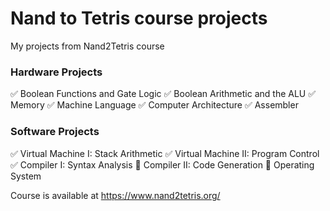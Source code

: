 # Nand to Tetris course projects

My projects from Nand2Tetris course


### Hardware Projects

:white_check_mark: Boolean Functions and Gate Logic
:white_check_mark: Boolean Arithmetic and the ALU
:white_check_mark: Memory
:white_check_mark: Machine Language
:white_check_mark: Computer Architecture
:white_check_mark: Assembler


### Software Projects
:white_check_mark: Virtual Machine I: Stack Arithmetic
:white_check_mark: Virtual Machine II: Program Control
:white_check_mark: Compiler I: Syntax Analysis
:black_square_button: Compiler II: Code Generation
:black_square_button: Operating System

Course is available at https://www.nand2tetris.org/



